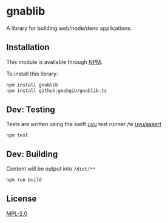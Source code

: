 # gnablib

A library for building web/node/deno applications.

## Installation
This module is available through [NPM](https://www.npmjs.com/).

To install this library:
```bash
npm install gnablib
npm install github:gnabgib/gnablib-ts
```

## Dev: Testing

Tests are written using the swift [uvu](https://github.com/lukeed/uvu) test runner /w [uvu/assert](https://github.com/lukeed/uvu/blob/master/docs/api.assert.md)

```base
npm test
```

## Dev: Building

Content will be output into `/dist/**`

```bash
npm run build
```

## License

[MPL-2.0](LICENSE)

